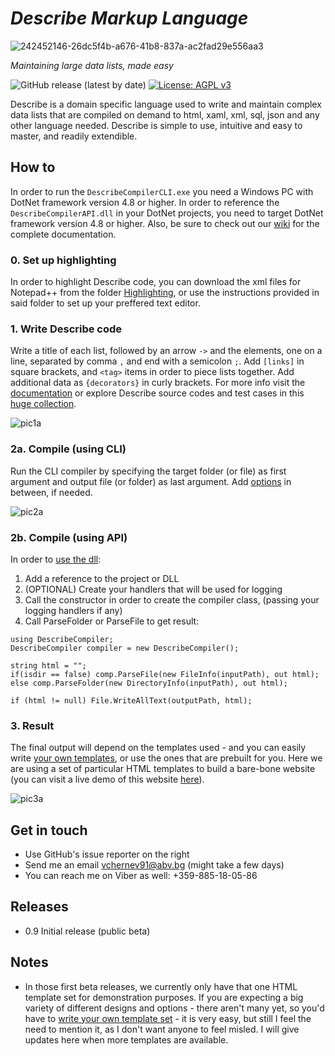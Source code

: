 # *Describe Markup Language*  
![242452146-26dc5f4b-a676-41b8-837a-ac2fad29e556aa3](https://github.com/viktorchernev/DescribeCompiler/assets/72315339/b043a521-cdfc-494b-9267-f7a5d5d2dd06)

_Maintaining large data lists, made easy_  
  
  
![GitHub release (latest by date)](https://img.shields.io/github/v/release/viktorchernev/DescribeCompiler?color=green&logo=github)
[![License: AGPL v3](https://img.shields.io/badge/License-AGPL_v3-blue.svg)](https://www.gnu.org/licenses/agpl-3.0)

Describe is a domain specific language used to write and maintain complex data lists that are compiled on demand to html, xaml, xml, sql, json and any other language needed. Describe is simple to use, intuitive and easy to master, and readily extendible.


## How to
In order to run the `DescribeCompilerCLI.exe` you need a Windows PC with DotNet framework version 4.8 or higher. In order to reference the `DescribeCompilerAPI.dll` in your DotNet projects, you need to target DotNet framework version 4.8 or higher. Also, be sure to check out our [wiki](https://github.com/viktorchernev/DescribeCompiler/wiki) for the complete documentation.  
  
### 0. Set up highlighting
In order to highlight Describe code, you can download the xml files for Notepad++ from the folder [Highlighting](https://github.com/viktorchernev/DescribeCompiler/tree/master/Highlighting), or use the instructions provided in said folder to set up your preffered text editor.
  
### 1. Write Describe code  
Write a title of each list, followed by an arrow `->` and the elements, one on a line, separated by comma `,` and end with a semicolon `;`. Add `[links]` in square brackets, and `<tag>` items in order to piece lists together. Add additional data as `{decorators}` in curly brackets. For more info visit the [documentation](https://github.com/viktorchernev/DescribeCompiler/wiki/Grammar-How-To) or explore Describe source codes and test cases in this [huge collection](https://github.com/viktorchernev/DataLists/tree/master/Lists).  
  
![pic1a](https://github.com/viktorchernev/DescribeCompiler/assets/72315339/d5a71183-33ff-4e21-b6a1-db3ed7ac5967)


### 2a. Compile (using CLI)  
Run the CLI compiler by specifying the target folder (or file) as first argument and output file (or folder) as last argument.  Add [options](https://github.com/viktorchernev/DescribeCompiler/wiki/CliCompiler-how-to) in between, if needed.  

![pic2a](https://github.com/viktorchernev/DescribeCompiler/assets/72315339/d8f6ac78-2cbc-4056-b560-16273474fa4d)

### 2b. Compile (using API)
In order to [use the dll](https://github.com/viktorchernev/DescribeCompiler/wiki/ApiCompiler-how-to):
1. Add a reference to the project or DLL  
2. (OPTIONAL) Create your handlers that will be used for logging  
3. Call the constructor in order to create the compiler class, (passing your logging handlers if any)  
4. Call ParseFolder or ParseFile to get result:  

`using DescribeCompiler;`  
`DescribeCompiler compiler = new DescribeCompiler();`  
  
`string html = "";`  
`if(isdir == false) comp.ParseFile(new FileInfo(inputPath), out html);`  
`else comp.ParseFolder(new DirectoryInfo(inputPath), out html);`  
  
`if (html != null) File.WriteAllText(outputPath, html);`  


### 3. Result  
The final output will depend on the templates used - and you can easily write [your own templates](https://github.com/viktorchernev/DescribeCompiler/wiki/DescribeCompiler-templating), or use the ones that are prebuilt for you. Here we are using a set of particular HTML templates to build a bare-bone website (you can visit a live demo of this website [here](https://viktorchernev.github.io/Describe/)).  
  
![pic3a](https://github.com/viktorchernev/DescribeCompiler/assets/72315339/36ae6997-82df-467e-b490-b7b9d63a860c)

## Get in touch  
- Use GitHub's issue reporter on the right
- Send me an email vchernev91@abv.bg (might take a few days)
- You can reach me on Viber as well: +359-885-18-05-86

## Releases
* 0.9 Initial release (public beta)  

## Notes
* In those first beta releases, we currently only have that one HTML template set for demonstration purposes. If you are expecting a big variety of different designs and options - there aren't many yet, so you'd have to [write your own template set](https://github.com/viktorchernev/DescribeCompiler/wiki/DescribeCompiler-templating) - it is very easy, but still I feel the need to mention it, as I don't want anyone to feel misled. I will give updates here when more templates are available.
